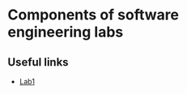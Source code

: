 # Components of software engineering labs
## Useful links
- [Lab1](https://github.com/YAGoOaR/CSE_Testing/blob/main/YAGoOaR.BinaryFlag.Test/UnitTest1.cs)
